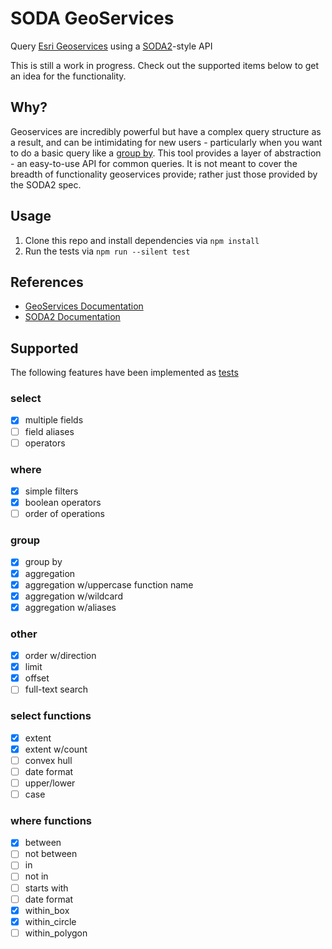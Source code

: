 # SODA GeoServices
Query [Esri Geoservices](http://geoservices.github.io/) using a [SODA2](https://dev.socrata.com/docs/queries/)-style API

This is still a work in progress. Check out the supported items below to get an idea for the functionality.

## Why?
Geoservices are incredibly powerful but have a complex query structure as a result, and
can be intimidating for new users - particularly when you want to do a basic query
like a [group by](http://geoservices.github.io/query.html#aggregation-statistics).
This tool provides a layer of abstraction - an easy-to-use API for common queries.
It is not meant to cover the breadth of functionality geoservices provide; rather just
those provided by the SODA2 spec. 

## Usage
1. Clone this repo and install dependencies via `npm install`
2. Run the tests via `npm run --silent test`

## References
* [GeoServices Documentation](http://resources.arcgis.com/en/help/arcgis-rest-api/index.html#/Query_Map_Service_Layer/02r3000000p1000000/)
* [SODA2 Documentation](https://dev.socrata.com/docs/queries/)

## Supported
The following features have been implemented as [tests](test/soda-geoservices.js)
### select
* [x] multiple fields
* [ ] field aliases
* [ ] operators

### where
* [x] simple filters
* [x] boolean operators
* [ ] order of operations

### group
* [x] group by
* [x] aggregation
* [x] aggregation w/uppercase function name
* [x] aggregation w/wildcard
* [x] aggregation w/aliases

### other
* [x] order w/direction
* [x] limit
* [x] offset
* [ ] full-text search

### select functions
* [x] extent
* [x] extent w/count
* [ ] convex hull
* [ ] date format
* [ ] upper/lower
* [ ] case

### where functions
* [x] between
* [ ] not between
* [ ] in
* [ ] not in
* [ ] starts with
* [ ] date format
* [x] within_box
* [x] within_circle
* [ ] within_polygon